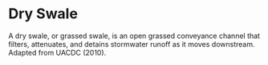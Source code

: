 # Dry Swale
A dry swale, or grassed swale, is an open grassed conveyance channel that filters, attenuates, and detains stormwater runoff as it moves downstream. Adapted from UACDC (2010).
